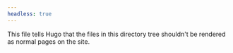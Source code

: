 ```yaml
---
headless: true
---
```


This file tells Hugo that the files in this directory tree shouldn't be rendered as normal pages on the site.
